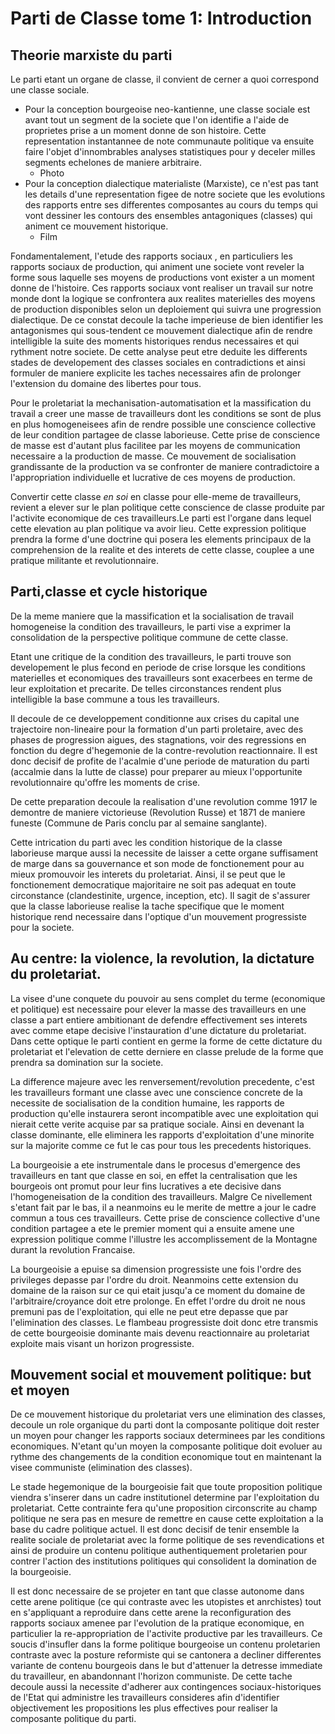 # Parti de Classe tome 1: Introduction
## Theorie marxiste du parti
Le parti etant un organe de classe, il convient de cerner a quoi correspond une classe sociale. 
- Pour la conception bourgeoise neo-kantienne, une classe sociale est avant tout un segment de la societe que l'on identifie a l'aide de proprietes prise a un moment donne de son histoire. Cette representation instantannee de note communaute politique va ensuite faire l'objet d'innombrables analyses statistiques pour y deceler milles segments echelones de maniere arbitraire.
    - Photo
- Pour la conception dialectique materialiste (Marxiste), ce n'est pas tant les details d'une representation figee de notre societe que les evolutions des rapports entre ses differentes composantes au cours du temps qui vont dessiner les contours des ensembles antagoniques (classes) qui animent ce mouvement historique.
    - Film

Fondamentalement, l'etude des rapports sociaux , en particuliers les rapports sociaux de production, qui animent une societe vont reveler la forme sous laquelle ses moyens de productions vont exister a un moment donne de l'histoire. Ces rapports sociaux vont realiser un travail sur notre monde dont la logique se confrontera aux realites materielles des moyens de production disponibles selon un deploiement qui suivra une progression dialectique. De ce constat decoule la tache imperieuse de bien identifier les antagonismes qui sous-tendent ce mouvement dialectique afin de rendre intelligible la suite des moments historiques rendus necessaires et qui rythment notre societe. De cette analyse peut etre deduite les differents stades de developement des classes sociales en contradictions et ainsi formuler de maniere explicite les taches necessaires afin de prolonger l'extension du domaine des libertes pour tous.

Pour le proletariat la mechanisation-automatisation et la massification du travail a creer une masse de travailleurs dont les conditions se sont de plus en plus homogeneisees afin de rendre possible une conscience collective de leur condition partagee de classe laborieuse. Cette prise de conscience de masse est d'autant plus facilitee par les moyens de communication necessaire a la production de masse. Ce mouvement de socialisation grandissante de la production va se confronter de maniere contradictoire a l'appropriation individuelle et lucrative de ces moyens de production. 

Convertir cette classe *en soi* en classe pour elle-meme de travailleurs, revient a elever sur le plan politique cette conscience de classe produite par l'activite economique de ces travailleurs.Le parti est l'organe dans lequel cette elevation au plan politique va avoir lieu. Cette expression politique prendra la forme d'une doctrine qui posera les elements principaux de la comprehension de la realite et des interets de cette classe, couplee a une pratique militante et revolutionnaire.

## Parti,classe et cycle historique
De la meme maniere que la massification et la socialisation de travail homogeneise la condition des travailleurs, le parti vise a exprimer la consolidation de la perspective politique commune de cette classe. 

Etant une critique de la condition des travailleurs, le parti trouve son developement le plus fecond en periode de crise lorsque les conditions materielles et economiques des travailleurs sont exacerbees en terme de leur exploitation et precarite. De telles circonstances rendent plus intelligible la base commune a tous les travailleurs.

Il decoule de ce developpement conditionne aux crises du capital une trajectoire non-lineaire pour la formation d'un parti proletaire, avec des phases de progression aigues, des stagnations, voir des regressions en fonction du degre d'hegemonie de la contre-revolution reactionnaire. Il est donc decisif de profite de l'acalmie d'une periode de maturation du parti (accalmie dans la lutte de classe) pour preparer au mieux l'opportunite revolutionnaire qu'offre les moments de crise.

De cette preparation decoule la realisation d'une revolution comme 1917 le demontre de maniere victorieuse (Revolution Russe) et 1871 de maniere funeste (Commune de Paris conclu par al semaine sanglante).

Cette intrication du parti avec les condition historique de la classe laborieuse marque aussi la necessite de laisser a cette organe suffisament de marge dans sa gouvernance et son mode de fonctionement pour au mieux promouvoir les interets du proletariat. Ainsi, il se peut que le fonctionement democratique majoritaire ne soit pas adequat en toute circonstance (clandestinite, urgence, inception, etc). Il sagit de s'assurer que la classe laborieuse realise la tache specifique que le moment historique rend necessaire dans l'optique d'un mouvement progressiste pour la societe.

## Au centre: la violence, la revolution, la dictature du proletariat.
La visee d'une conquete du pouvoir au sens complet du terme (economique et politique) est necessaire pour elever la masse des travailleurs en une classe a part entiere ambitionant de defendre effectivement ses interets avec comme etape decisive l'instauration d'une dictature du proletariat. Dans cette optique le parti contient en germe la forme de cette dictature du proletariat et l'elevation de cette derniere en classe prelude de la forme que prendra sa domination sur la societe.

La difference majeure avec les renversement/revolution precedente, c'est les travailleurs formant une classe avec une conscience concrete de la necessite de socialisation de la condition humaine, les rapports de production qu'elle instaurera seront incompatible avec une exploitation qui nierait cette verite acquise par sa pratique sociale. Ainsi en devenant la classe dominante, elle eliminera les rapports d'exploitation d'une minorite sur la majorite comme ce fut le cas pour tous les precedents historiques.

La bourgeoisie a ete instrumentale dans le procesus d'emergence des travailleurs en tant que classe en soi, en effet la centralisation que les bourgeois ont promut pour leur fins lucratives a ete decisive dans l'homogeneisation de la condition des travailleurs. Malgre Ce nivellement s'etant fait par le bas, il a neanmoins eu le merite de mettre a jour le cadre commun a tous ces travailleurs. Cette prise de conscience collective d'une condition partagee a ete le premier moment qui a ensuite amene une expression politique comme l'illustre les accomplissement de la Montagne durant la revolution Francaise.

La bourgeoisie a epuise sa dimension progressiste une fois l'ordre des privileges depasse par l'ordre du droit. Neanmoins cette extension du domaine de la raison sur ce qui etait jusqu'a ce moment du domaine de l'arbitraire/croyance doit etre prolonge. En effet l'ordre du droit ne nous premuni pas de l'exploitation, qui elle ne peut etre depasse que par l'elimination des classes. Le flambeau progressiste doit donc etre transmis de cette bourgeoisie dominante mais devenu reactionnaire au proletariat exploite mais visant un horizon progressiste.

## Mouvement social et mouvement politique: but et moyen
De ce mouvement historique du proletariat vers une elimination des classes, decoule un role organique du parti dont la composante politique doit rester un moyen pour changer les rapports sociaux determinees par les conditions economiques. N'etant qu'un moyen la composante politique doit evoluer au rythme des changements de la condition economique tout en maintenant la visee communiste (elimination des classes).

Le stade hegemonique de la bourgeoisie fait que toute proposition politique viendra s'inserer dans un cadre institutionel determine par l'exploitation du proletariat. Cette contrainte fera qu'une proposition circonscrite au champ politique ne sera pas en mesure de remettre en cause cette exploitation a la base du cadre politique actuel. Il est donc decisif de tenir ensemble la realite sociale de proletariat avec la forme politique de ses revendications et ainsi de produire un contenu politique authentiquement proletarien pour contrer l'action des institutions politiques qui consolident la domination de la bourgeoisie.

Il est donc necessaire de se projeter en tant que classe autonome dans cette arene politique (ce qui contraste avec les utopistes et anrchistes) tout en s'appliquant a reproduire dans cette arene la reconfiguration des rapports sociaux amenee par l'evolution de la pratique economique, en particulier la re-appropriation de l'activite productive par les travailleurs. Ce soucis d'insufler dans la forme politique bourgeoise un contenu proletarien contraste avec la posture reformiste qui se cantonera a decliner differentes variante de contenu bourgeois dans le but d'attenuer la detresse immediate du travailleur, en abandonnant l'horizon communiste. De cette tache decoule aussi la necessite d'adherer aux contingences sociaux-historiques de l'Etat qui administre les travailleurs consideres afin d'identifier objectivement les propositions les plus effectives pour realiser la composante politique du parti.
